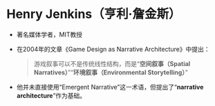

# Henry Jenkins（亨利·詹金斯）


- 著名媒体学者，MIT教授
    
- 在2004年的文章《Game Design as Narrative Architecture》中提出：
    
    > 游戏叙事可以不是传统线性结构，而是“**空间叙事（Spatial Narratives）**”“**环境叙事（Environmental Storytelling）**”
    
- 他并未直接使用“Emergent Narrative”这一术语，但提出了“**narrative architecture**”作为基础。